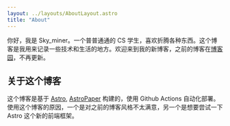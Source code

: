 ```yaml
---
layout: ../layouts/AboutLayout.astro
title: "About"
---
```


你好，我是 Sky_miner。一个普普通通的 CS 学生，喜欢折腾各种东西。这个博客是我用来记录一些技术和生活的地方。欢迎来到我的新博客，之前的博客在[博客园](https://cnblogs.com/Skyminer)，不再更新。

## 关于这个博客

这个博客是基于 [Astro](https://astro.build), [AstroPaper](https://github.com/satnaing/astro-paper) 构建的，使用 Github Actions 自动化部署。使用这个博客的原因，一个是对之前的博客风格不太满意，另一个是想要尝试一下 Astro 这个新的前端框架。
